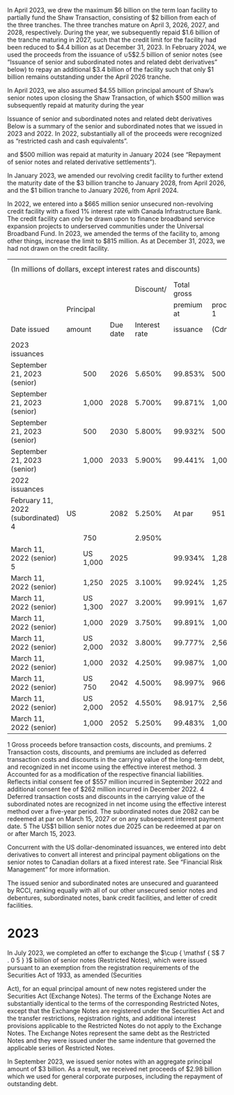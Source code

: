 In April 2023, we drew the maximum $\$ 6$ billion on the term loan facility to partially fund the Shaw Transaction, consisting of $\$ 2$ billion from each of the three tranches. The three tranches mature on April 3, 2026, 2027, and 2028, respectively. During the year, we subsequently repaid $\$ 1.6$ billion of the tranche maturing in 2027, such that the credit limit for the facility had been reduced to $\$ 4.4$ billion as at December 31, 2023. In February 2024, we used the proceeds from the issuance of $\cup 5 \$ 2.5$ billion of senior notes (see “Issuance of senior and subordinated notes and related debt derivatives” below) to repay an additional $\$ 3.4$ billion of the facility such that only $\$ 1$ billion remains outstanding under the April 2026 tranche.

In April 2023, we also assumed $\$ 4.55$ billion principal amount of Shaw’s senior notes upon closing the Shaw Transaction, of which $\$ 500$ million was subsequently repaid at maturity during the year

Issuance of senior and subordinated notes and related debt derivatives   
Below is a summary of the senior and subordinated notes that we issued in 2023 and 2022. In 2022, substantially all of the proceeds were recognized as “restricted cash and cash equivalents”.

and $\$ 500$ million was repaid at maturity in January 2024 (see “Repayment of senior notes and related derivative settlements”).

In January 2023, we amended our revolving credit facility to further extend the maturity date of the $\$ 3$ billion tranche to January 2028, from April 2026, and the $\$ 1$ billion tranche to January 2026, from April 2024.

In 2022, we entered into a $\$ 665$ million senior unsecured non-revolving credit facility with a fixed $1 \%$ interest rate with Canada Infrastructure Bank. The credit facility can only be drawn upon to finance broadband service expansion projects to underserved communities under the Universal Broadband Fund. In 2023, we amended the terms of the facility to, among other things, increase the limit to $\$ 815$ million. As at December 31, 2023, we had not drawn on the credit facility.

<table><tr><td colspan="7">(In millions of dollars, except interest rates and discounts)</td><td colspan="2">Transaction costs and discounts 2 (Cdn$)</td></tr><tr><td></td><td colspan="2"></td><td></td><td>Discount/</td><td>Total gross</td><td></td><td></td><td></td></tr><tr><td></td><td colspan="2"> Principal</td><td></td><td></td><td>premium at</td><td>proceeds 1</td><td>Upon</td><td>Upon</td></tr><tr><td>Date issued</td><td colspan="2">amount</td><td>Due date</td><td>Interest rate</td><td>issuance</td><td>(Cdn$)</td><td>issuance</td><td> modification 3</td></tr><tr><td>2023 issuances</td><td></td><td></td><td></td><td></td><td></td><td></td><td></td><td></td></tr><tr><td>September 21, 2023 (senior)</td><td></td><td>500</td><td>2026</td><td>5.650%</td><td>99.853%</td><td>500</td><td></td><td>n/a</td></tr><tr><td> September 21, 2023 (senior)</td><td></td><td>1,000</td><td>2028</td><td>5.700%</td><td>99.871%</td><td>1,000</td><td>m </td><td>n/a</td></tr><tr><td>September 21, 2023 (senior)</td><td></td><td> 500</td><td>2030</td><td>5.800%</td><td>99.932%</td><td> 500</td><td>4</td><td>n/a</td></tr><tr><td>September 21, 2023 (senior)</td><td></td><td>1,000</td><td>2033</td><td>5.900%</td><td>99.441%</td><td>1,000</td><td>12</td><td>n/a</td></tr><tr><td>2022 issuances</td><td></td><td></td><td></td><td></td><td></td><td></td><td></td><td></td></tr><tr><td>February 11, 2022 (subordinated) 4</td><td>US</td><td></td><td>2082</td><td>5.250%</td><td>At par</td><td>951</td><td>13</td><td>n/a</td></tr><tr><td></td><td></td><td>750</td><td></td><td>2.950%</td><td></td><td></td><td></td><td></td></tr><tr><td>March 11, 2022 (senior) 5</td><td></td><td> US 1,000</td><td>2025</td><td></td><td>99.934%</td><td>1,283</td><td></td><td>50</td></tr><tr><td>March 11, 2022 (senior)</td><td></td><td>1,250</td><td>2025</td><td>3.100%</td><td>99.924%</td><td>1,250</td><td>97</td><td>n/a</td></tr><tr><td>March 11, 2022 (senior)</td><td></td><td>US 1,300</td><td>2027</td><td>3.200%</td><td>99.991%</td><td>1,674</td><td>13</td><td>82</td></tr><tr><td>March 11, 2022 (senior)</td><td></td><td>1,000</td><td>2029</td><td>3.750%</td><td>99.891%</td><td>1,000</td><td>1</td><td>57</td></tr><tr><td>March 11, 2022 (senior)</td><td></td><td>US 2,000</td><td>2032</td><td>3.800%</td><td>99.777%</td><td>2,567</td><td>27</td><td>165</td></tr><tr><td>March 11, 2022 (senior)</td><td></td><td>1,000</td><td>2032</td><td>4.250%</td><td>99.987%</td><td>1,000</td><td>6</td><td>58</td></tr><tr><td>March 11, 2022 (senior)</td><td></td><td>US 750</td><td>2042</td><td>4.500%</td><td>98.997%</td><td> 966</td><td>20</td><td>95</td></tr><tr><td> March 11, 2022 (senior)</td><td></td><td>US 2,000</td><td>2052</td><td>4.550%</td><td>98.917%</td><td>2,564</td><td>55</td><td>250</td></tr><tr><td> March 11, 2022 (senior)</td><td></td><td>1,000</td><td>2052</td><td>5.250%</td><td>99.483%</td><td>1,000</td><td>12</td><td>62</td></tr></table>

1 Gross proceeds before transaction costs, discounts, and premiums. 2 Transaction costs, discounts, and premiums are included as deferred transaction costs and discounts in the carrying value of the long-term debt, and recognized in net income using the effective interest method. 3 Accounted for as a modification of the respective financial liabilities. Reflects initial consent fee of \$557 million incurred in September 2022 and additional consent fee of $\$ 262$ million incurred in December 2022. 4 Deferred transaction costs and discounts in the carrying value of the subordinated notes are recognized in net income using the effective interest method over a five-year period. The subordinated notes due 2082 can be redeemed at par on March 15, 2027 or on any subsequent interest payment date. 5 The US\$1 billion senior notes due 2025 can be redeemed at par on or after March 15, 2023.

Concurrent with the US dollar-denominated issuances, we entered into debt derivatives to convert all interest and principal payment obligations on the senior notes to Canadian dollars at a fixed interest rate. See “Financial Risk Management” for more information.

The issued senior and subordinated notes are unsecured and guaranteed by RCCI, ranking equally with all of our other unsecured senior notes and debentures, subordinated notes, bank credit facilities, and letter of credit facilities.

# 2023

In July 2023, we completed an offer to exchange the $\cup { \mathsf { S$ 7 . 0 5 } }$ billion of senior notes (Restricted Notes), which were issued pursuant to an exemption from the registration requirements of the Securities Act of 1933, as amended (Securities

Act), for an equal principal amount of new notes registered under the Securities Act (Exchange Notes). The terms of the Exchange Notes are substantially identical to the terms of the corresponding Restricted Notes, except that the Exchange Notes are registered under the Securities Act and the transfer restrictions, registration rights, and additional interest provisions applicable to the Restricted Notes do not apply to the Exchange Notes. The Exchange Notes represent the same debt as the Restricted Notes and they were issued under the same indenture that governed the applicable series of Restricted Notes.

In September 2023, we issued senior notes with an aggregate principal amount of $\$ 3$ billion. As a result, we received net proceeds of $\$ 2.98$ billion which we used for general corporate purposes, including the repayment of outstanding debt.